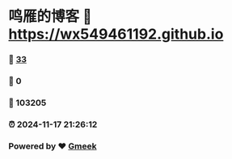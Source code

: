 # 鸣雁的博客 :link: https://wx549461192.github.io 
### :page_facing_up: [33](https://wx549461192.github.io/tag.html) 
### :speech_balloon: 0 
### :hibiscus: 103205 
### :alarm_clock: 2024-11-17 21:26:12 
### Powered by :heart: [Gmeek](https://github.com/Meekdai/Gmeek)

